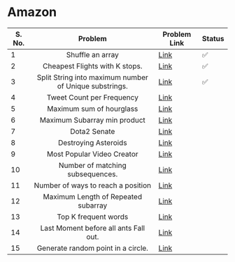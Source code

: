 # Amazon

| S. No. | Problem | Problem Link | Status |
| ------ |:---:| --- | --- |
| 1 | Shuffle an array | [Link](https://leetcode.com/problems/shuffle-an-array/) | ✅ |
| 2 | Cheapest Flights with K stops. | [Link](https://leetcode.com/problems/cheapest-flights-within-k-stops/) | ✅ |
| 3 | Split String into maximum number of Unique substrings. | [Link](https://leetcode.com/problems/split-a-string-into-the-max-number-of-unique-substrings/) | ✅ |
| 4 | Tweet Count per Frequency | [Link](https://leetcode.com/problems/tweet-counts-per-frequency/) | |
| 5 | Maximum sum of hourglass | [Link](https://leetcode.com/problems/maximum-sum-of-an-hourglass/) | |
| 6 | Maximum Subarray min product | [Link](https://leetcode.com/problems/maximum-subarray-min-product/) | |
| 7 | Dota2 Senate | [Link](https://leetcode.com/problems/dota2-senate/) | |
| 8 | Destroying Asteroids | [Link](https://leetcode.com/problems/destroying-asteroids/) | |
| 9 | Most Popular Video Creator | [Link](https://leetcode.com/problems/most-popular-video-creator/) | |
| 10 | Number of matching subsequences. | [Link](https://leetcode.com/problems/number-of-matching-subsequences/) | |
| 11 | Number of ways to reach a position | [Link](https://leetcode.com/problems/number-of-ways-to-reach-a-position-after-exactly-k-steps/) | |
| 12 | Maximum Length of Repeated subarray | [Link](https://leetcode.com/problems/maximum-length-of-repeated-subarray/) | |
| 13 | Top K frequent words | [Link](https://leetcode.com/problems/top-k-frequent-words/) | |
| 14 | Last Moment before all ants Fall out. | [Link](https://leetcode.com/problems/last-moment-before-all-ants-fall-out-of-a-plank/) | |
| 15 | Generate random point in a circle. | [Link](https://leetcode.com/problems/generate-random-point-in-a-circle/) | |


